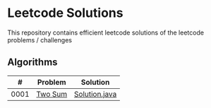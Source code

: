 # Leetcode Solutions 

This repository contains efficient leetcode solutions of the leetcode problems / challenges

## Algorithms 

| # | Problem| Solution | 
|:---:|:-------------------------------------:|:------------------------------------------------------------------------------------------------------------------------------:|
|  0001  | [Two Sum ](https://leetcode.com/problems/two-sum/) | [Solution.java](https://github.com/orcsnren/leetcode-solutions/blob/master/Algorithm/1.%20Two%20Sum/Solution.java) 
